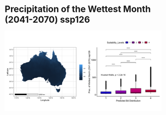 # Precipitation of the Wettest Month (2041-2070) ssp126
![image info](../../Analysis_Plots/Full_Extent_OnlyEnvs/Prec_of_Wettest_Month_4170_126.png)